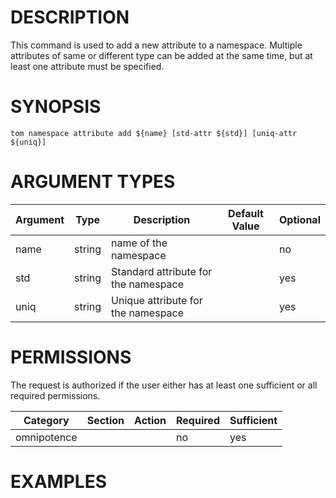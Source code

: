 # DESCRIPTION

This command is used to add a new attribute to a namespace. Multiple
attributes of same or different type can be added at the same time, but at
least one attribute must be specified.

# SYNOPSIS

```
tom namespace attribute add ${name} [std-attr ${std}] [uniq-attr ${uniq}]
```

# ARGUMENT TYPES

Argument | Type | Description | Default Value | Optional
 ------- | ---- | ----------- | ------------- | --------
name | string | name of the namespace | | no
std | string | Standard attribute for the namespace | | yes
uniq | string | Unique attribute for the namespace | | yes

# PERMISSIONS

The request is authorized if the user either has at least one
sufficient or all required permissions.

Category | Section | Action | Required | Sufficient
 ------- | ------- | ------ | -------- | ----------
omnipotence | | | no | yes

# EXAMPLES

```
```
